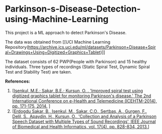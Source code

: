 # Parkinson-s-Disease-Detection-using-Machine-Learning
This project is a ML approach to detect Parkinson's Disease.

The data was obtained from [[UCI Machine Learning Repository(https://archive.ics.uci.edu/ml/datasets/Parkinson+Disease+Spiral+Drawings+Using+Digitized+Graphics+Tablet)]] 

The dataset consists of 62 PWP(People with Parkinson) and 15 healthy individuals. Three types of recordings (Static Spiral Test, Dynamic Spiral Test and Stability Test) are taken.

**References:**
1. [[Isenkul, M.E.; Sakar, B.E.; Kursun, O. . 'Improved spiral test using digitized graphics tablet for monitoring Parkinson's disease.' The 2nd International Conference on e-Health and Telemedicine (ICEHTM-2014), pp. 171-175, 2014.]([url](https://www.researchgate.net/profile/Muhammed-Isenkul/publication/291814924_Improved_Spiral_Test_Using_Digitized_Graphics_Tablet_for_Monitoring_Parkinson's_Disease/links/56a6211408ae2c689d39d821/Improved-Spiral-Test-Using-Digitized-Graphics-Tablet-for-Monitoring-Parkinsons-Disease.pdf)) ]
2. [[Erdogdu Sakar, B., Isenkul, M., Sakar, C.O., Sertbas, A., Gurgen, F., Delil, S., Apaydin, H., Kursun, O., 'Collection and Analysis of a Parkinson Speech Dataset with Multiple Types of Sound Recordings', IEEE Journal of Biomedical and Health Informatics, vol. 17(4), pp. 828-834, 2013.]([url](https://www.researchgate.net/profile/Rui-Sarmento-2/publication/337276208_Parkinson_Speech_Dataset_with_Multiple_Types_of_Sound_Recordings_Data_Set/links/5dce9c0e299bf1b74b43626d/Parkinson-Speech-Dataset-with-Multiple-Types-of-Sound-Recordings-Data-Set.pdf))]
